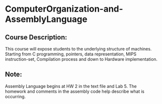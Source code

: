 # ComputerOrganization-and-AssemblyLanguage
## Course Description: 
This course will expose students to the underlying structure of machines. Starting from C programming, pointers, data representation, MIPS instruction-set, Compilation process and down to Hardware implementation.
## Note:
Assembly Language begins at HW 2 in the text file and Lab 5. The homework and comments in the assembly code help describe what is occurring. 
